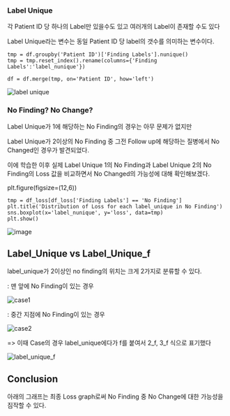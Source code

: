 ### Label Unique

각 Patient ID 당 하나의 Label만 있을수도 있고 여러개의 Label이 존재할 수도 있다 

Label Unique라는 변수는 동일 Patient ID 당 label의 갯수를 의미하는 변수이다. 

    tmp = df.groupby('Patient ID')['Finding Labels'].nunique()
    tmp = tmp.reset_index().rename(columns={'Finding Labels':'label_nunique'})

    df = df.merge(tmp, on='Patient ID', how='left')

![label unique](https://github.com/user-attachments/assets/3acab41d-b5cb-44ff-a88c-deb08205be12)

### No Finding? No Change?

Label Unique가 1에 해당하는 No Finding의 경우는 아무 문제가 없지만

Label Unique가 2이상의 No Finding 중 그전 Follow up에 해당하는 질병에서 No Changed인 경우가 발견되었다.

이에 학습한 이후 실제 Label Unique 1의 No Finding과 Label Unique 2의 No Finding의 Loss 값을 비교하면서
No Changed의 가능성에 대해 확인해보겠다. 

plt.figure(figsize=(12,6))

    tmp = df_loss[df_loss['Finding Labels'] == 'No Finding']
    plt.title('Distribution of Loss for each label_unique in No Finding')
    sns.boxplot(x='label_nunique', y='loss', data=tmp)
    plt.show()

![image](https://github.com/user-attachments/assets/e63be795-a869-44ee-8ad7-99b2f8050963)

## Label_Unique vs Label_Unique_f 

label_unique가 2이상인 no finding의 위치는 크게 2가지로 분류할 수 있다.

<Case1>: 맨 앞에 No Finding이 있는 경우 
    
![case1](https://github.com/user-attachments/assets/8c6399dc-81b7-4d12-a1c9-a21e8bbf7a33)

<Case2>: 중간 지점에 No Finding이 있는 경우 

![case2](https://github.com/user-attachments/assets/bac1299e-ef42-45b1-95a8-4250987f9815)


=> 이때 Case의 경우 label_unique에다가 f를 붙여서 2_f, 3_f 식으로 표기했다

![label_unique_f](https://github.com/user-attachments/assets/4974c82a-88d5-4395-b730-24c136810a6e)


## Conclusion

아래의 그래프는 최종 Loss graph로써 No Finding 중 No Change에 대한 가능성을 짐작할 수 있다. 
